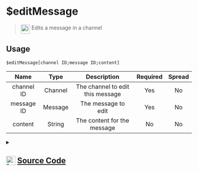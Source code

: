 # $editMessage
> <img align="top" src="https://upload.wikimedia.org/wikipedia/commons/thumb/e/e4/Infobox_info_icon.svg/160px-Infobox_info_icon.svg.png?20150409153300" alt="image" width="25" height="auto"> Edits a message in a channel
## Usage
```
$editMessage[channel ID;message ID;content]
```
| Name | Type | Description | Required | Spread
| :---: | :---: | :---: | :---: | :---: |
channel ID | Channel | The channel to edit this message | Yes | No
message ID | Message | The message to edit | Yes | No
content | String | The content for the message | No | No
<details>
<summary>
    
## <img align="top" src="https://cdn4.iconfinder.com/data/icons/iconsimple-logotypes/512/github-512.png" alt="image" width="25" height="auto">  [Source Code](https://github.com/tryforge/ForgeScript-V2/blob/main/src/native/editMessage.ts)
    
</summary>
    
```ts
import { BaseChannel, Message } from "discord.js"
import { ArgType, NativeFunction, Return } from "../structures"

export default new NativeFunction({
    name: "$editMessage",
    version: "1.0.0",
    description: "Edits a message in a channel",
    unwrap: true,
    args: [
        {
            name: "channel ID",
            description: "The channel to edit this message",
            required: true,
            type: ArgType.Channel,
            rest: false,
            check: (i: BaseChannel) => i.isTextBased(),
        },
        {
            name: "message ID",
            description: "The message to edit",
            rest: false,
            type: ArgType.Message,
            pointer: 0,
            required: true,
        },
        {
            name: "content",
            description: "The content for the message",
            type: ArgType.String,
            rest: false,
        },
    ],
    brackets: true,
    async execute(ctx, [, opt, content]) {
        ctx.container.content = content || undefined
        ctx.container.edit = true
        const msg = await ctx.container.send<Message<true>>(opt)
        return this.success(!!msg)
    },
})

```
    
</details>